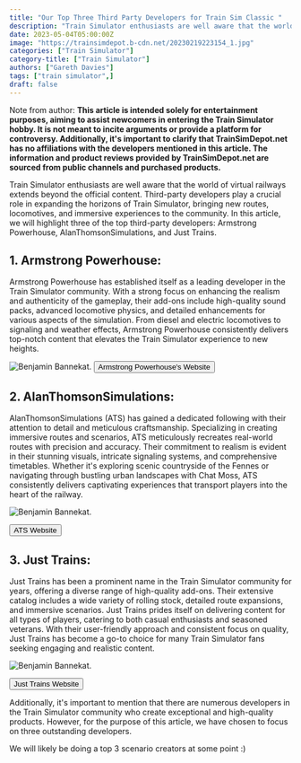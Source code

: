 ```yaml
---
title: "Our Top Three Third Party Developers for Train Sim Classic "
description: "Train Simulator enthusiasts are well aware that the world of virtual railways extends beyond the official content. Third-party developers play a crucial role in expanding the horizons of Train Simulator"
date: 2023-05-04T05:00:00Z
image: "https://trainsimdepot.b-cdn.net/20230219223154_1.jpg"
categories: ["Train Simulator"]
category-title: ["Train Simulator"]
authors: ["Gareth Davies"]
tags: ["train simulator",]
draft: false
---
```


Note from author:  __This article is intended solely for entertainment purposes, aiming to assist newcomers in entering the Train Simulator hobby. It is not meant to incite arguments or provide a platform for controversy. Additionally, it's important to clarify that TrainSimDepot.net has no affiliations with the developers mentioned in this article. The information and product reviews provided by TrainSimDepot.net are sourced from public channels and purchased products.__ 

Train Simulator enthusiasts are well aware that the world of virtual railways extends beyond the official content. Third-party developers play a crucial role in expanding the horizons of Train Simulator, bringing new routes, locomotives, and immersive experiences to the community. In this article, we will highlight three of the top third-party developers: Armstrong Powerhouse, AlanThomsonSimulations, and Just Trains. 


## 1. Armstrong Powerhouse:
Armstrong Powerhouse has established itself as a leading developer in the Train Simulator community. With a strong focus on enhancing the realism and authenticity of the gameplay, their add-ons include high-quality sound packs, advanced locomotive physics, and detailed enhancements for various aspects of the simulation. From diesel and electric locomotives to signaling and weather effects, Armstrong Powerhouse consistently delivers top-notch content that elevates the Train Simulator experience to new heights.

![Benjamin Bannekat](https://www.armstrongpowerhouse.com/image/cache/catalog/products/APC314-315/APC314-315_1-1024x576.png).
<a href="https://www.armstrongpowerhouse.com/">
<button  class="bg-blue-500 hover:bg-red-700 text-white font-bold py-2 px-4 rounded">
  Armstrong Powerhouse's Website
</button>
</a>

## 2. AlanThomsonSimulations:
AlanThomsonSimulations (ATS) has gained a dedicated following with their attention to detail and meticulous craftsmanship. Specializing in creating immersive routes and scenarios, ATS meticulously recreates real-world routes with precision and accuracy. Their commitment to realism is evident in their stunning visuals, intricate signaling systems, and comprehensive timetables. Whether it's exploring scenic countryside of the Fennes or navigating through bustling urban landscapes with Chat Moss, ATS consistently delivers captivating experiences that transport players into the heart of the railway.


![Benjamin Bannekat](https://alanthomsonsim.com/wp-content/uploads/edd/2021/10/jpg/clowes/ATS-185-Packshot.jpg).

<a href="https://alanthomsonsim.com/">
<button  class="bg-blue-500 hover:bg-red-700 text-white font-bold py-2 px-4 rounded">
 ATS Website
</button>
</a>


## 3. Just Trains:
Just Trains has been a prominent name in the Train Simulator community for years, offering a diverse range of high-quality add-ons. Their extensive catalog includes a wide variety of rolling stock, detailed route expansions, and immersive scenarios. Just Trains prides itself on delivering content for all types of players, catering to both casual enthusiasts and seasoned veterans. With their user-friendly approach and consistent focus on quality, Just Trains has become a go-to choice for many Train Simulator fans seeking engaging and realistic content.

![Benjamin Bannekat](https://d2rz29q2n53c9a.cloudfront.net/productimages/2011122209305686XIW-M.jpg).

<a href="https://justtrains.net/">
<button  class="bg-blue-500 hover:bg-red-700 text-white font-bold py-2 px-4 rounded">
 Just Trains Website
</button>
</a>

Additionally, it's important to mention that there are numerous developers in the Train Simulator community who create exceptional and high-quality products. However, for the purpose of this article, we have chosen to focus on three outstanding developers.

We will likely be doing a top 3 scenario creators at some point :) 
